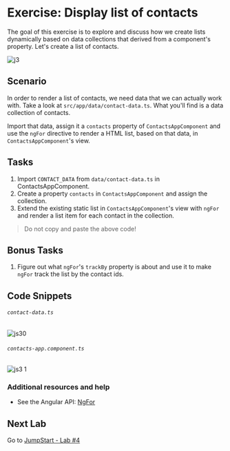 # Exercise: Display list of contacts

The goal of this exercise is to explore and discuss how we create lists dynamically based on data collections that derived from a component's property. Let's create a list of contacts.

![j3](https://user-images.githubusercontent.com/210413/46899611-92322480-cef1-11e8-92ae-5056f48248c7.png)


## Scenario

In order to render a list of contacts, we need data that we can actually work with. Take a look at `src/app/data/contact-data.ts`. What you'll find is a data collection of contacts.



Import that data, assign it a `contacts` property of `ContactsAppComponent` and use the `ngFor` directive to render a HTML list, based on that data, in `ContactsAppComponent`'s view.

## Tasks

1. Import `CONTACT_DATA` from `data/contact-data.ts` in ContactsAppComponent.
2. Create a property `contacts` in `ContactsAppComponent` and assign the collection.
3. Extend the existing static list in `ContactsAppComponent`'s view with `ngFor` and render a list item for each contact in the collection.

> Do not copy and paste the above code!

## Bonus Tasks

1. Figure out what `ngFor`'s `trackBy` property is about and use it to make `ngFor` track the list by the contact ids.

## Code Snippets

###### `contact-data.ts`

![js30](https://user-images.githubusercontent.com/210413/46899281-cc012c00-ceed-11e8-9c91-b8ec2ae9fe3f.png)

###### `contacts-app.component.ts`

![js3 1](https://user-images.githubusercontent.com/210413/46899218-12a25680-ceed-11e8-90cc-cffd8ba8c81c.png)


### Additional resources and help

- See the Angular API: [NgFor](https://angular.io/guide/template-syntax#ngfor)

## Next Lab

Go to [JumpStart - Lab #4](step-4-extract-selectors-and-use-entity-pattern.md`)
